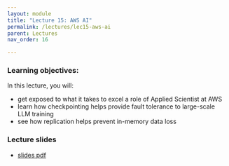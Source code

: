 ```yaml
---
layout: module
title: "Lecture 15: AWS AI"
permalink: /lectures/lec15-aws-ai
parent: Lectures
nav_order: 16

---
```


### Learning objectives:
In this lecture, you will:

* get exposed to what it takes to excel a role of Applied Scientist at AWS
* learn how checkpointing helps provide fault tolerance to large-scale LLM training
* see how replication helps prevent in-memory data loss


### Lecture slides

* [slides pdf](https://edstem.org/us/courses/65103/discussion/5793993)



